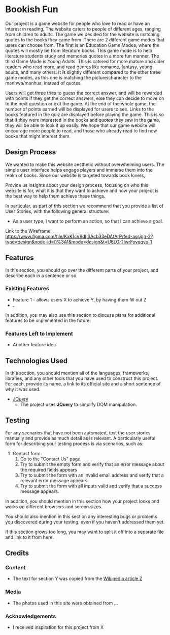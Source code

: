 # Bookish Fun

Our project is a game website for people who love to read or have an interest in reading. The website caters to people of different ages, ranging from children to adults. The game we decided for the website is matching quotes to the books they came from. There are 2 different game modes that users can choose from. The first is an Education Game Modes, where the quotes will mostly be from literature books. This game mode is to help literature students study and memories quotes in a more fun manner. The third Game Mode is Young Adults. This is catered for more mature and older readers who read more, and read genres like romance, fantasy, young adults, and many others. It is slightly different compared to the other three game modes, as this one is matching the picture/character to the manhwa/manhua, instead of quotes.

Users will get three tries to guess the correct answer, and will be rewarded with points if they get the correct answers, else they can decide to move on to the next question or exit the game. At the end of the whole game, the number of points earned will be displayed for users to see. Links to the books featured in the quiz are displayed before playing the game. This is so that if they were interested in the books and quotes they saw in the game, they will be able to look it up easily. We hope that our game website will encourage more people to read, and those who already read to find new books that might interest them.

## Design Process

We wanted to make this website aesthetic without overwhelming users. The simple user interface helps engage players and immerse them into the realm of books. Since our website is targeted towards book lovers, 

Provide us insights about your design process, focusing on who this website is for, what it is that they want to achieve and how your project is the best way to help them achieve these things.

In particular, as part of this section we recommend that you provide a list of User Stories, with the following general structure:
- As a user type, I want to perform an action, so that I can achieve a goal.

Link to the Wireframe:
https://www.figma.com/file/KxK1cV9dL6Acb33eDAfArP/fed-assign-2?type=design&node-id=0%3A1&mode=design&t=U6LOrTIwrFoyqqye-1 



## Features

In this section, you should go over the different parts of your project, and describe each in a sentence or so.
 
### Existing Features
- Feature 1 - allows users X to achieve Y, by having them fill out Z
- ...

In addition, you may also use this section to discuss plans for additional features to be implemented in the future:

### Features Left to Implement
- Another feature idea

## Technologies Used

In this section, you should mention all of the languages, frameworks, libraries, and any other tools that you have used to construct this project. For each, provide its name, a link to its official site and a short sentence of why it was used.

- [JQuery](https://jquery.com)
    - The project uses **JQuery** to simplify DOM manipulation.


## Testing

For any scenarios that have not been automated, test the user stories manually and provide as much detail as is relevant. A particularly useful form for describing your testing process is via scenarios, such as:

1. Contact form:
    1. Go to the "Contact Us" page
    2. Try to submit the empty form and verify that an error message about the required fields appears
    3. Try to submit the form with an invalid email address and verify that a relevant error message appears
    4. Try to submit the form with all inputs valid and verify that a success message appears.

In addition, you should mention in this section how your project looks and works on different browsers and screen sizes.

You should also mention in this section any interesting bugs or problems you discovered during your testing, even if you haven't addressed them yet.

If this section grows too long, you may want to split it off into a separate file and link to it from here.

## Credits

### Content
- The text for section Y was copied from the [Wikipedia article Z](https://en.wikipedia.org/wiki/Z)

### Media
- The photos used in this site were obtained from ...

### Acknowledgements

- I received inspiration for this project from X
